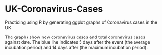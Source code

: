 # UK-Coronavirus-Cases
Practicing using R by generating ggplot graphs of Coronavirus cases in the UK

The graphs show new coronavirus cases and total coronavirus cases against date. The blue line indicates 5 days after the event (the average incubation period) and 14 days after (the maximum incubation period).
